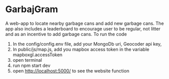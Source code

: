 # GarbajGram

A web-app to locate nearby garbage cans and add new garbage cans. The app also includes a leaderboard to encourage user to be regular, not litter and as an incentive to add garbage cans. To run the code

1. In the config/config.env file, add your MongoDb uri, Geocoder api key, 
2. In public/js/map.js, add you mapbox access token in the variable mapboxgl.accessToken
3. open terminal
4. run npm start dev
5. open [http://localhost:5000/](http://localhost:5000/) to see the website function